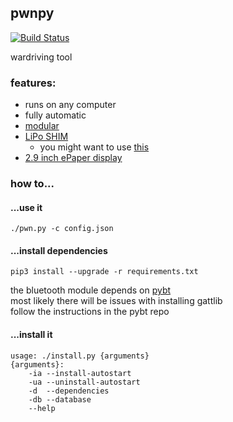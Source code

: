 ## pwnpy
[![Build Status](http://build.eberlein.io:8080/job/python_pwnpy/badge/icon)](http://build.eberlein.io:8080/job/python_pwnpy/)<br>

wardriving tool

### features:
- runs on any computer
- fully automatic
- [modular](https://github.com/smthnspcl/pwnpy/tree/master/modules)
- [LiPo SHIM](https://shop.pimoroni.com/products/lipo-shim) <br>
    - you might want to use [this](https://github.com/smthnspcl/clean-shutdown)
- [2.9 inch ePaper display](https://www.waveshare.com/wiki/2.9inch_e-Paper_Module)


### how to...
#### ...use it
```shell script
./pwn.py -c config.json
```

#### ...install dependencies
```
pip3 install --upgrade -r requirements.txt
```
the bluetooth module depends on [pybt](https://github.com/smthnspcl/pybt)<br>
most likely there will be issues with installing gattlib<br>
follow the instructions in the pybt repo

#### ...install it
```shell script
usage: ./install.py {arguments}
{arguments}:
	-ia	--install-autostart
	-ua	--uninstall-autostart
	-d	--dependencies
	-db	--database
	--help
```